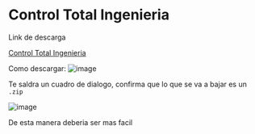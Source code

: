 # Control Total Ingenieria

Link de descarga

[Control Total Ingenieria](https://github.com/Darkk3n/EngineeringManagement/blob/main/Installer/ControlIngenieria.zip)

Como descargar:
![image](https://github.com/Darkk3n/EngineeringManagement/assets/5014837/d22783d9-b427-4d80-8020-aca4f06b4ddd)

Te saldra un cuadro de dialogo, confirma que lo que se va a bajar es un `.zip`

![image](https://github.com/Darkk3n/EngineeringManagement/assets/5014837/c7797100-1cbf-4c86-afeb-fbb2aa9bba25)

De esta manera deberia ser mas facil
